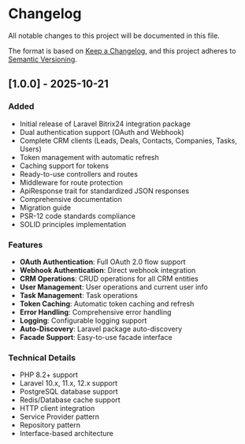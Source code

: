 # Changelog

All notable changes to this project will be documented in this file.

The format is based on [Keep a Changelog](https://keepachangelog.com/en/1.0.0/),
and this project adheres to [Semantic Versioning](https://semver.org/spec/v2.0.0.html).

## [1.0.0] - 2025-10-21

### Added
- Initial release of Laravel Bitrix24 integration package
- Dual authentication support (OAuth and Webhook)
- Complete CRM clients (Leads, Deals, Contacts, Companies, Tasks, Users)
- Token management with automatic refresh
- Caching support for tokens
- Ready-to-use controllers and routes
- Middleware for route protection
- ApiResponse trait for standardized JSON responses
- Comprehensive documentation
- Migration guide
- PSR-12 code standards compliance
- SOLID principles implementation

### Features
- **OAuth Authentication**: Full OAuth 2.0 flow support
- **Webhook Authentication**: Direct webhook integration
- **CRM Operations**: CRUD operations for all CRM entities
- **User Management**: User operations and current user info
- **Task Management**: Task operations
- **Token Caching**: Automatic token caching and refresh
- **Error Handling**: Comprehensive error handling
- **Logging**: Configurable logging support
- **Auto-Discovery**: Laravel package auto-discovery
- **Facade Support**: Easy-to-use facade interface

### Technical Details
- PHP 8.2+ support
- Laravel 10.x, 11.x, 12.x support
- PostgreSQL database support
- Redis/Database cache support
- HTTP client integration
- Service Provider pattern
- Repository pattern
- Interface-based architecture
